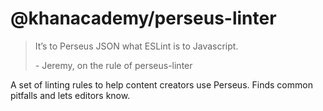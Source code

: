 # @khanacademy/perseus-linter

> It’s to Perseus JSON what ESLint is to Javascript.
>
> \- Jeremy, on the rule of perseus-linter

A set of linting rules to help content creators use Perseus. Finds common pitfalls and lets editors know.